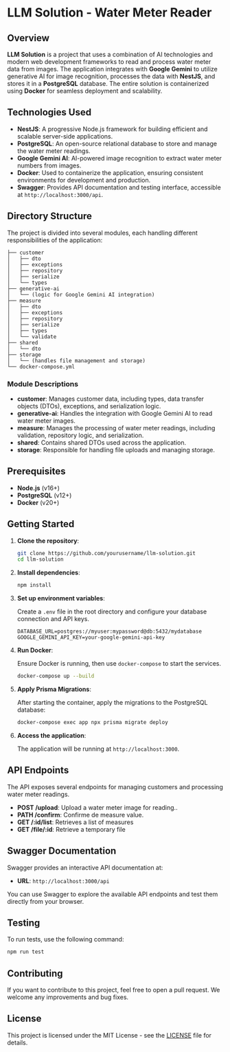 
# LLM Solution - Water Meter Reader

## Overview

**LLM Solution** is a project that uses a combination of AI technologies and modern web development frameworks to read and process water meter data from images. The application integrates with **Google Gemini** to utilize generative AI for image recognition, processes the data with **NestJS**, and stores it in a **PostgreSQL** database. The entire solution is containerized using **Docker** for seamless deployment and scalability.

## Technologies Used

- **NestJS**: A progressive Node.js framework for building efficient and scalable server-side applications.
- **PostgreSQL**: An open-source relational database to store and manage the water meter readings.
- **Google Gemini AI**: AI-powered image recognition to extract water meter numbers from images.
- **Docker**: Used to containerize the application, ensuring consistent environments for development and production.
- **Swagger**: Provides API documentation and testing interface, accessible at `http://localhost:3000/api`.

## Directory Structure

The project is divided into several modules, each handling different responsibilities of the application:

```
├── customer
│   ├── dto
│   ├── exceptions
│   ├── repository
│   ├── serialize
│   └── types
├── generative-ai
│   └── (logic for Google Gemini AI integration)
├── measure
│   ├── dto
│   ├── exceptions
│   ├── repository
│   ├── serialize
│   ├── types
│   └── validate
├── shared
│   └── dto
├── storage
│   └── (handles file management and storage)
└── docker-compose.yml
```

### Module Descriptions

- **customer**: Manages customer data, including types, data transfer objects (DTOs), exceptions, and serialization logic.
- **generative-ai**: Handles the integration with Google Gemini AI to read water meter images.
- **measure**: Manages the processing of water meter readings, including validation, repository logic, and serialization.
- **shared**: Contains shared DTOs used across the application.
- **storage**: Responsible for handling file uploads and managing storage.

## Prerequisites

- **Node.js** (v16+)
- **PostgreSQL** (v12+)
- **Docker** (v20+)

## Getting Started

1. **Clone the repository**:

   ```bash
   git clone https://github.com/yourusername/llm-solution.git
   cd llm-solution
   ```

2. **Install dependencies**:

   ```bash
   npm install
   ```

3. **Set up environment variables**:

   Create a `.env` file in the root directory and configure your database connection and API keys.

   ```env
   DATABASE_URL=postgres://myuser:mypassword@db:5432/mydatabase
   GOOGLE_GEMINI_API_KEY=your-google-gemini-api-key
   ```

4. **Run Docker**:

   Ensure Docker is running, then use `docker-compose` to start the services.

   ```bash
   docker-compose up --build
   ```

5. **Apply Prisma Migrations**:

   After starting the container, apply the migrations to the PostgreSQL database:

   ```bash
   docker-compose exec app npx prisma migrate deploy
   ```

6. **Access the application**:

   The application will be running at `http://localhost:3000`.

## API Endpoints

The API exposes several endpoints for managing customers and processing water meter readings.

- **POST /upload**: Upload a water meter image for reading..
- **PATH /confirm**: Confirme de measure value.
- **GET /:id/list**: Retrieves a list of measures
- **GET /file/:id**: Retrieve a temporary file

## Swagger Documentation

Swagger provides an interactive API documentation at:

- **URL**: `http://localhost:3000/api`

You can use Swagger to explore the available API endpoints and test them directly from your browser.

## Testing

To run tests, use the following command:

```bash
npm run test
```

## Contributing

If you want to contribute to this project, feel free to open a pull request. We welcome any improvements and bug fixes.

## License

This project is licensed under the MIT License - see the [LICENSE](LICENSE) file for details.
